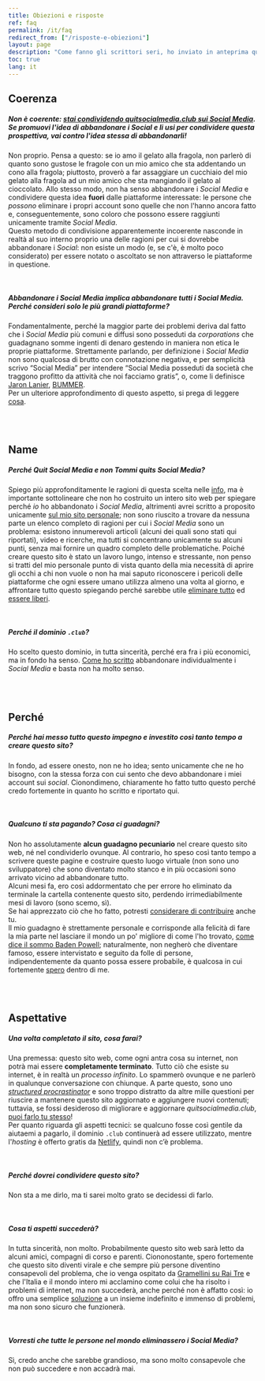 ```yaml
---
title: Obiezioni e risposte
ref: faq
permalink: /it/faq
redirect_from: ["/risposte-e-obiezioni"]
layout: page
description: "Come fanno gli scrittori seri, ho inviato in anteprima questo sito a persone particolarmente informate su questi temi e di cui valuto molto l'opinione affinché condividessero con me le loro impressioni. In stile pseudo-filosofico, affronto alcune delle loro domande ed obiezioni qui di seguito."
toc: true
lang: it
---
```

## Coerenza

##### *Non è coerente: <u>stai condividendo <cite><a href="/">quitsocialmedia.club</a></cite> **sui** Social Media</u>. Se promuovi l'idea di abbandonare i* Social *e li usi per condividere questa prospettiva, vai contro l'idea stessa di abbandonarli!*

Non proprio. Pensa a questo: se io amo il gelato alla fragola, non parlerò di quanto sono gustose le fragole con un mio amico che sta addentando un cono alla fragola; piuttosto, proverò a far assaggiare un cucchiaio del mio gelato alla fragola ad un mio amico che sta mangiando il gelato al cioccolato. Allo stesso modo, non ha senso abbandonare i *Social Media* e condividere questa idea **fuori** dalle piattaforme interessate: le persone che *possono* eliminare i propri account sono quelle che non l'hanno ancora fatto e, conseguentemente, sono coloro che possono essere raggiunti unicamente tramite *Social Media*.   
Questo metodo di condivisione apparentemente incoerente nasconde in realtà al suo interno proprio una delle ragioni per cui si dovrebbe abbandonare i *Social*: non esiste un modo (e, se c'è, è molto poco considerato) per essere notato o ascoltato se non attraverso le piattaforme in questione.

<br>

##### *Abbandonare i* Social Media *implica abbandonare **tutti** i* Social Media. *Perché consideri solo le più grandi piattaforme?*
Fondamentalmente, perché la maggior parte dei problemi deriva dal fatto che i *Social Media* più comuni e diffusi sono posseduti da *corporations* che guadagnano somme ingenti di denaro gestendo in maniera non etica le proprie piattaforme. Strettamente parlando, per definizione i *Social Media* non sono qualcosa di brutto con connotazione negativa, e per semplicità scrivo “Social Media” per intendere “Social Media posseduti da società che traggono profitto da attività che noi facciamo gratis”, o, come li definisce [Jaron Lanier](http://jaronlanier.com "Jaron Lanier"), [BUMMER](https://thefourthrevolution.org/wordpress/archives/6262 "How BUMMER Became a New Acronym for Social Media").   
Per un ulteriore approfondimento di questo aspetto, si prega di leggere [cosa](/cosa "Cosa sono i Social Media?").

<br>
<br>

## Name

##### *Perché <cite>Quit Social Media</cite> e non <cite>Tommi quits Social Media</cite>?*

Spiego più approfonditamente le ragioni di questa scelta nelle [info](/info "Info - quitsocialmedia.club"), ma è importante sottolineare che non ho costruito un intero sito web per spiegare perché *io* ho abbandonato i *Social Media*, altrimenti avrei scritto a proposito unicamente [sul mio sito personale](https://tommi.space "tommi.space"); non sono riuscito a trovare da nessuna parte un elenco completo di ragioni per cui i *Social Media* sono un problema: esistono innumerevoli articoli (alcuni dei quali sono stati qui riportati), video e ricerche, ma tutti si concentrano unicamente su alcuni punti, senza mai fornire un quadro completo delle problematiche. Poiché creare questo sito è stato un lavoro lungo, intenso e stressante, non penso si tratti del mio personale punto di vista quanto della mia necessità di aprire gli occhi a chi non vuole o non ha mai saputo riconoscere i pericoli delle piattaforme che ogni essere umano utilizza almeno una volta al giorno, e affrontare tutto questo spiegando perché sarebbe utile [eliminare tutto](/elimina) ed [essere liberi](/soluzioni).

<br>

##### *Perché il dominio `.club`?*

Ho scelto questo dominio, in tutta sincerità, perché era fra i più economici, ma in fondo ha senso. [Come ho scritto](/info "Quit Social Media Info") abbandonare individualmente i *Social Media* e basta non ha molto senso.

<br>
<br>

## Perché

##### *Perché hai messo tutto questo impegno e investito così tanto tempo a creare questo sito?*

In fondo, ad essere onesto, non ne ho idea; sento unicamente che ne ho bisogno, con la stessa forza con cui sento che devo abbandonare i miei account sui *social*. Cionondimeno, chiaramente ho fatto tutto questo perché credo fortemente in quanto ho scritto e riportato qui.

<br>

##### *Qualcuno ti sta pagando? Cosa ci guadagni?*

Non ho assolutamente **alcun guadagno pecuniario** nel creare questo sito web, né nel condividerlo ovunque. Al contrario, ho speso così tanto tempo a scrivere queste pagine e costruire questo luogo virtuale (non sono uno sviluppatore) che sono diventato molto stanco e in più occasioni sono arrivato vicino ad abbandonare tutto.\
Alcuni mesi fa, ero così addormentato che per errore ho eliminato da terminale la cartella contenente questo sito, perdendo irrimediabilmente mesi di lavoro (sono scemo, sì).\
Se hai apprezzato ciò che ho fatto, potresti [considerare di contribuire](/contribuisci "Contribuisci") anche tu.\
Il mio guadagno è strettamente personale e corrisponde alla felicità di fare la mia parte nel lasciare il mondo un po' migliore di come l'ho trovato, [come dice il sommo Baden Powell](https://hyp.is/LrTvBopgEeqMqF-McSiwCw/it.scoutwiki.org/Citazioni_di_Baden-Powell "Cercate di lasciare questo mondo un po’ migliore di quanto non l’avete trovato"); naturalmente, non negherò che diventare famoso, essere intervistato e seguito da folle di persone, indipendentemente da quanto possa essere probabile, è qualcosa in cui fortemente [spero](#aspettative "Aspettative") dentro di me.

<br>
<br>

## Aspettative

##### *Una volta completato il sito, cosa farai?*

Una premessa: questo sito web, come ogni antra cosa su internet, non potrà mai essere **completamente terminato**. Tutto ciò che esiste su internet, è in realtà un *processo infinito*.
Lo spammerò ovunque e ne parlerò in qualunque conversazione con chiunque. A parte questo, sono uno [*structured procrastinator*](http://structuredprocrastination.com "Structured Procrastination") e sono troppo distratto da altre mille questioni per riuscire a mantenere questo sito aggiornato e aggiungere nuovi contenuti; tuttavia, se fossi desideroso di migliorare e aggiornare *quitsocialmedia.club*, [puoi farlo tu stesso](/contribuisci "Contribuisci")!\
Per quanto riguarda gli aspetti tecnici: se qualcuno fosse così gentile da aiutaemi a pagarlo, il dominio `.club` continuerà ad essere utilizzato, mentre l'*hosting* è offerto gratis da [Netlify](https://netlify.com "Netlify"), quindi non c’è problema.

<br>

##### *Perché dovrei condividere questo sito?*

Non sta a me dirlo, ma ti sarei molto grato se decidessi di farlo.

<br>

##### *Cosa ti aspetti succederà?*

In tutta sincerità, non molto. Probabilmente questo sito web sarà letto da alcuni amici, compagni di corso e parenti. Ciononostante, spero fortemente che questo sito diventi virale e che sempre più persone diventino consapevoli del problema, che io venga ospitato da [Gramellini su Rai Tre](https://www.raiplay.it/programmi/leparoledellasettimana "Le Parole della Settimana su Rai Play") e che l'Italia e il mondo intero mi acclamino come colui che ha risolto i problemi di internet, ma non succederà, anche perché non è affatto così: io offro una semplice [soluzione](/soluzioni "Soluzioni") a un insieme indefinito e immenso di problemi, ma non sono sicuro che funzionerà.

<br>

##### *Vorresti che tutte le persone nel mondo eliminassero i Social Media?*

Sì, credo anche che sarebbe grandioso, ma sono molto consapevole che non può succedere e non accadrà mai.